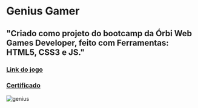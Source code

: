 # Genius Gamer
##  "Criado como projeto do bootcamp da Órbi Web Games Developer, feito com Ferramentas: HTML5, CSS3 e JS."
### [Link do jogo](https://genius-mclfy.netlify.app/)
### [Certificado](https://hermes.digitalinnovation.one/certificates/089A25C7.pdf)
![genius](https://user-images.githubusercontent.com/64769193/163489226-d699888e-0c34-456e-839a-5e2c823e8f72.jpg)
